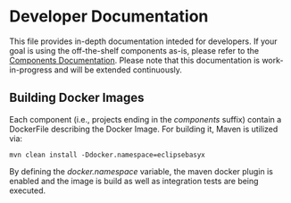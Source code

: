 # Developer Documentation
This file provides in-depth documentation inteded for developers. If your goal is using the off-the-shelf components as-is, please refer to the [Components Documentation](Components.md).
Please note that this documentation is work-in-progress and will be extended continuously.

## Building Docker Images
Each component (i.e., projects ending in the _components_ suffix) contain a DockerFile describing the Docker Image. For building it, Maven is utilized via:

  ```
mvn clean install -Ddocker.namespace=eclipsebasyx
  ```

By defining the _docker.namespace_ variable, the maven docker plugin is enabled and the image is build as well as integration tests are being executed.
